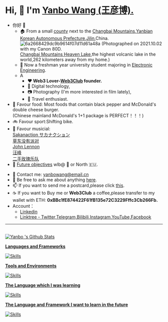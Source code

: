 # Hi, 👋  I'm <a href="https://yanboishere.github.io/" target="_blank">Yanbo  Wang (王彦博).</a> <sup>

<!--my introduction start-->

- 你好 👋
  - 🏠 From a small [county](https://goo.gl/maps/LJFJW1dNQh2Ni7eR6) next to the [Changbai Mountains](https://en.wikipedia.org/wiki/Paektu_Mountain),[Yanbian Korean Autonomous Prefecture](https://en.wikipedia.org/wiki/Yanbian_Korean_Autonomous_Prefecture),[Jilin](https://en.wikipedia.org/wiki/Jilin),China.<br>
  ![6a2668429dc9b9614f07d11d61a48a](https://user-images.githubusercontent.com/76860915/211357148-7ce5062f-13a4-4b1d-8897-d7796a2d6442.jpg)                     (Photographed on 2021.10.02 with my Canon 80D.<br>[Changbai Mountains Heaven Lake](https://en.wikipedia.org/wiki/Heaven_Lake),the highest volcanic lake in the world,262 kilometers away from my home.)
  - 🏫 Now a freshman year university student majoring in [Electronic Engineering](https://en.wikipedia.org/wiki/Electronic_engineering).
  - A
    - **❤️ Web3 Lover-[Web3Club](https://github.com/Web3-Club) founder.**
    - 📱 Digital technology,
    - 📷 Photography (I'm more interested in film lately),
    - 🎈 Travel enthusiast.
- 🍔 Favour food: 
Most foods that contain black pepper and McDonald's double cheese burger.<br>
  (Chinese mainland McDonald's 1+1 package is PERFECT！！！)
- 🚲 Favour sport:Shifting bike.<br>
- 🎸 Favour musicial: <br>[Sakanaction サカナクション](https://en.wikipedia.org/wiki/Sakanaction) <br>[草东没有派对](https://en.wikipedia.org/wiki/No_Party_for_Cao_Dong)<br> [John Lennon](https://en.wikipedia.org/wiki/John_Lennon) <br>[汪峰](https://en.wikipedia.org/wiki/Wang_Feng_(singer)) <br>[二手玫瑰乐队](https://en.wikipedia.org/wiki/Second_Hand_Rose_(band))
- 🎯 [Future objectives](https://github.com/yanboishere/Future)
  wlb@ 🗾 or North 🇪🇺.
  
</details>
  
- 📧 Contact me: yanbowang@email.cn
- 💬 Be free to ask me about anything [here](https://github.com/yanboishere/yanboishere/issues).
- 📫 If you want to send me a postcard,please click [this](https://yanboishere.github.io/post/my-postcard-exchange-items/).
- ☕ If you want to Buy me or **Web3Club** a coffee,please transfer to my wallet with ETH: **0xBBc1fE874422F61fB135e72C3229Fffc3Cb266Fb.**
- Account：   
  - [Linkedin](https://www.linkedin.com/in/yanbowang2004/)
  - [Linktree - Twitter,Telegram,Bilibili,Instagram,YouTube,Facebook](https://linktr.ee/yanbowang)

---
</details>

<!--my introduction end -->

<br>

<a href="#stats" align="center">
    <img align="center" alt="Yanbo 's Github Stats" src="https://github-readme-stats.vercel.app/api?username=yanboishere&count_private=true&show_icons=true&include_all_commits=true&show_owner=true&theme=material-palenight"/>
</a>

</details>

<a href="https://github-readme-stats-one-bice.vercel.app/api/top-langs/?username=yanboishere&theme=calm&layout=compact&langs_count=8&include_all_commits=true&role=OWNER,ORGANIZATION_MEMBER#gh-dark-mode-only">
  

  
**Languages and Frameworks**

![Skills](https://skillicons.dev/icons?i=github,cpp,py,md,git,linux,raspberrypi,pr,instagram)

**Tools and Environments**

![Skills](https://skillicons.dev/icons?i=vscode,idea)

**The Language which I was learning**

![Skills](https://skillicons.dev/icons?i=c,cpp,py,go,html,js,css,vue,nodejs,ts)

**The Language and Framework I want to learn in the future**

![Skills](https://skillicons.dev/icons?i=swift,rust,ruby,java)

  
